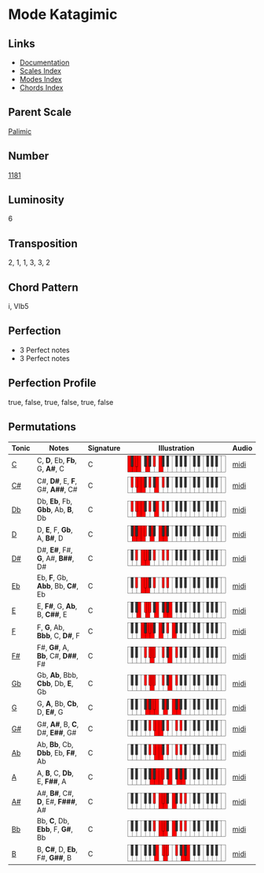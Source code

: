 # Mode Katagimic

## Links

- [Documentation](README.md)
- [Scales Index](Scales.md)
- [Modes Index](Modes.md)
- [Chords Index](Chords.md)

## Parent Scale

[Palimic](ScalePalimic.md)

## Number

[1181](https://ianring.com/musictheory/scales/1181)

## Luminosity

6

## Transposition

2, 1, 1, 3, 3, 2

## Chord Pattern

i, VIb5

## Perfection

- 3 Perfect notes
- 3 Perfect notes

## Perfection Profile

true, false, true, false, true, false

## Permutations

| Tonic | Notes | Signature | Illustration | Audio |
|-------|-------|-----------|--------------|-------|
| [C](ModeCNaturalKatagimic.md) | C, **D**, Eb, **Fb**, G, **A#**, C | C | ![CNaturalKatagimic](ModeCNaturalKatagimic.png) | [midi](https://github.com/edipermadi/music/blob/main/docs/ModeCNaturalKatagimic.mid?raw=true) |
| [C#](ModeCSharpKatagimic.md) | C#, **D#**, E, **F**, G#, **A##**, C# | C | ![CSharpKatagimic](ModeCSharpKatagimic.png) | [midi](https://github.com/edipermadi/music/blob/main/docs/ModeCSharpKatagimic.mid?raw=true) |
| [Db](ModeDFlatKatagimic.md) | Db, **Eb**, Fb, **Gbb**, Ab, **B**, Db | C | ![DFlatKatagimic](ModeDFlatKatagimic.png) | [midi](https://github.com/edipermadi/music/blob/main/docs/ModeDFlatKatagimic.mid?raw=true) |
| [D](ModeDNaturalKatagimic.md) | D, **E**, F, **Gb**, A, **B#**, D | C | ![DNaturalKatagimic](ModeDNaturalKatagimic.png) | [midi](https://github.com/edipermadi/music/blob/main/docs/ModeDNaturalKatagimic.mid?raw=true) |
| [D#](ModeDSharpKatagimic.md) | D#, **E#**, F#, **G**, A#, **B##**, D# | C | ![DSharpKatagimic](ModeDSharpKatagimic.png) | [midi](https://github.com/edipermadi/music/blob/main/docs/ModeDSharpKatagimic.mid?raw=true) |
| [Eb](ModeEFlatKatagimic.md) | Eb, **F**, Gb, **Abb**, Bb, **C#**, Eb | C | ![EFlatKatagimic](ModeEFlatKatagimic.png) | [midi](https://github.com/edipermadi/music/blob/main/docs/ModeEFlatKatagimic.mid?raw=true) |
| [E](ModeENaturalKatagimic.md) | E, **F#**, G, **Ab**, B, **C##**, E | C | ![ENaturalKatagimic](ModeENaturalKatagimic.png) | [midi](https://github.com/edipermadi/music/blob/main/docs/ModeENaturalKatagimic.mid?raw=true) |
| [F](ModeFNaturalKatagimic.md) | F, **G**, Ab, **Bbb**, C, **D#**, F | C | ![FNaturalKatagimic](ModeFNaturalKatagimic.png) | [midi](https://github.com/edipermadi/music/blob/main/docs/ModeFNaturalKatagimic.mid?raw=true) |
| [F#](ModeFSharpKatagimic.md) | F#, **G#**, A, **Bb**, C#, **D##**, F# | C | ![FSharpKatagimic](ModeFSharpKatagimic.png) | [midi](https://github.com/edipermadi/music/blob/main/docs/ModeFSharpKatagimic.mid?raw=true) |
| [Gb](ModeGFlatKatagimic.md) | Gb, **Ab**, Bbb, **Cbb**, Db, **E**, Gb | C | ![GFlatKatagimic](ModeGFlatKatagimic.png) | [midi](https://github.com/edipermadi/music/blob/main/docs/ModeGFlatKatagimic.mid?raw=true) |
| [G](ModeGNaturalKatagimic.md) | G, **A**, Bb, **Cb**, D, **E#**, G | C | ![GNaturalKatagimic](ModeGNaturalKatagimic.png) | [midi](https://github.com/edipermadi/music/blob/main/docs/ModeGNaturalKatagimic.mid?raw=true) |
| [G#](ModeGSharpKatagimic.md) | G#, **A#**, B, **C**, D#, **E##**, G# | C | ![GSharpKatagimic](ModeGSharpKatagimic.png) | [midi](https://github.com/edipermadi/music/blob/main/docs/ModeGSharpKatagimic.mid?raw=true) |
| [Ab](ModeAFlatKatagimic.md) | Ab, **Bb**, Cb, **Dbb**, Eb, **F#**, Ab | C | ![AFlatKatagimic](ModeAFlatKatagimic.png) | [midi](https://github.com/edipermadi/music/blob/main/docs/ModeAFlatKatagimic.mid?raw=true) |
| [A](ModeANaturalKatagimic.md) | A, **B**, C, **Db**, E, **F##**, A | C | ![ANaturalKatagimic](ModeANaturalKatagimic.png) | [midi](https://github.com/edipermadi/music/blob/main/docs/ModeANaturalKatagimic.mid?raw=true) |
| [A#](ModeASharpKatagimic.md) | A#, **B#**, C#, **D**, E#, **F###**, A# | C | ![ASharpKatagimic](ModeASharpKatagimic.png) | [midi](https://github.com/edipermadi/music/blob/main/docs/ModeASharpKatagimic.mid?raw=true) |
| [Bb](ModeBFlatKatagimic.md) | Bb, **C**, Db, **Ebb**, F, **G#**, Bb | C | ![BFlatKatagimic](ModeBFlatKatagimic.png) | [midi](https://github.com/edipermadi/music/blob/main/docs/ModeBFlatKatagimic.mid?raw=true) |
| [B](ModeBNaturalKatagimic.md) | B, **C#**, D, **Eb**, F#, **G##**, B | C | ![BNaturalKatagimic](ModeBNaturalKatagimic.png) | [midi](https://github.com/edipermadi/music/blob/main/docs/ModeBNaturalKatagimic.mid?raw=true) |
